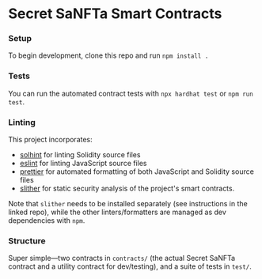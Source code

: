 # Secret SaNFTa Smart Contracts
### Setup
To begin development, clone this repo and run `npm install .`
### Tests
You can run the automated contract tests with `npx hardhat test` or `npm run test`.
### Linting
This project incorporates:
- [solhint](https://github.com/protofire/solhint) for linting Solidity source files
- [eslint](https://eslint.org) for linting JavaScript source files
- [prettier](https://prettier.io) for automated formatting of both JavaScript
and Solidity source files
- [slither](https://github.com/crytic/slither) for static security analysis
of the project's smart contracts.

Note that `slither` needs to be installed separately (see instructions in the
linked repo), while the other linters/formatters are managed as dev dependencies
with `npm`.

### Structure
Super simple—two contracts in `contracts/` (the actual Secret SaNFTa contract and
a utility contract for dev/testing), and a suite of tests in `test/`.
